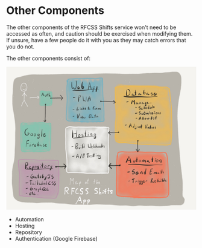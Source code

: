# Other Components

The other components of the RFCSS Shifts service won't need to be accessed as often, and caution should be exercised when modifying them. If unsure, have a few people do it with you as they may catch errors that you do not.

The other components consist of:

![Map of RFCSS Shifts](../static/service_map.jpeg)

- Automation
- Hosting
- Repository
- Authentication (Google Firebase)